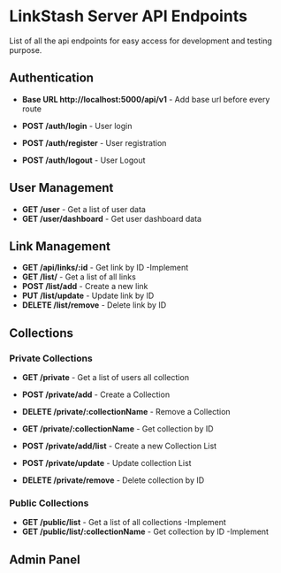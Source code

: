 # LinkStash Server API Endpoints

List of all the api endpoints for easy access for development and testing purpose.

## Authentication

- **Base URL http://localhost:5000/api/v1** - Add base url before every route

- **POST /auth/login** - User login
- **POST /auth/register** - User registration
- **POST /auth/logout** - User Logout

## User Management

- **GET /user** - Get a list of user data
- **GET /user/dashboard** - Get user dashboard data

## Link Management

- **GET /api/links/:id** - Get link by ID -Implement
- **GET /list/** - Get a list of all links
- **POST /list/add** - Create a new link
- **PUT /list/update** - Update link by ID
- **DELETE /list/remove** - Delete link by ID

## Collections

### Private Collections

- **GET /private** - Get a list of users all collection
- **POST /private/add** - Create a Collection
- **DELETE /private/:collectionName** - Remove a Collection

- **GET /private/:collectionName** - Get collection by ID
- **POST /private/add/list** - Create a new Collection List
- **POST /private/update** - Update collection List
- **DELETE /private/remove** - Delete collection by ID

### Public Collections

- **GET /public/list** - Get a list of all collections -Implement
- **GET /public/list/:collectionName** - Get collection by ID -Implement

## Admin Panel
